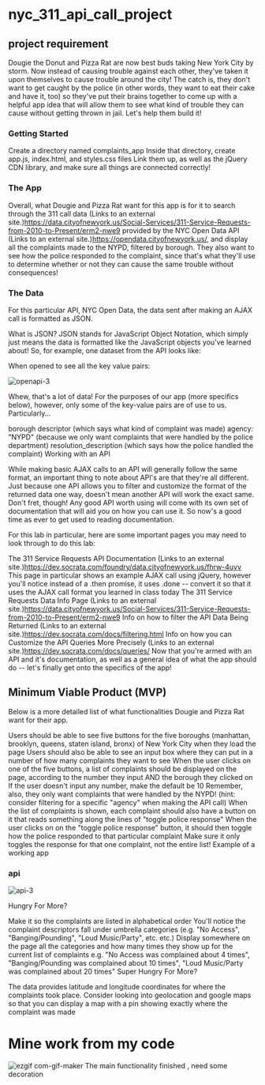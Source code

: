 # nyc_311_api_call_project
## project requirement
Dougie the Donut and Pizza Rat are now best buds taking New York City by storm. Now instead of causing trouble against each other, they've taken it upon themselves to cause trouble around the city! The catch is, they don't want to get caught by the police (in other words, they want to eat their cake and have it, too) so they've put their brains together to come up with a helpful app idea that will allow them to see what kind of trouble they can cause without getting thrown in jail. Let's help them build it!

### Getting Started

Create a directory named complaints_app
Inside that directory, create app.js, index.html, and styles.css files
Link them up, as well as the jQuery CDN library, and make sure all things are connected correctly!
### The App

Overall, what Dougie and Pizza Rat want for this app is for it to search through the 311 call data (Links to an external site.)https://data.cityofnewyork.us/Social-Services/311-Service-Requests-from-2010-to-Present/erm2-nwe9 provided by the NYC Open Data API (Links to an external site.)https://opendata.cityofnewyork.us/, and display all the complaints made to the NYPD, filtered by borough. They also want to see how the police responded to the complaint, since that's what they'll use to determine whether or not they can cause the same trouble without consequences!

### The Data

For this particular API, NYC Open Data, the data sent after making an AJAX call is formatted as JSON.

What is JSON?
JSON stands for JavaScript Object Notation, which simply just means the data is formatted like the JavaScript objects you've learned about! So, for example, one dataset from the API looks like:

When opened to see all the key value pairs: 

![openapi-3](https://user-images.githubusercontent.com/36967751/153768520-102ddac4-5bb7-4df2-9f7e-f304dee399f1.png)


Whew, that's a lot of data! For the purposes of our app (more specifics below), however, only some of the key-value pairs are of use to us. Particularly...

borough
descriptor (which says what kind of complaint was made)
agency: "NYPD" (because we only want complaints that were handled by the police department)
resolution_description (which says how the police handled the complaint)
Working with an API

While making basic AJAX calls to an API will generally follow the same format, an important thing to note about API's are that they're all different. Just because one API allows you to filter and customize the format of the returned data one way, doesn't mean another API will work the exact same. Don't fret, though! Any good API worth using will come with its own set of documentation that will aid you on how you can use it. So now's a good time as ever to get used to reading documentation.

For this lab in particular, here are some important pages you may need to look through to do this lab:

The 311 Service Requests API Documentation (Links to an external site.)https://dev.socrata.com/foundry/data.cityofnewyork.us/fhrw-4uyv
This page in particular shows an example AJAX call using jQuery, however you'll notice instead of a .then promise, it uses .done -- convert it so that it uses the AJAX call format you learned in class today
The 311 Service Requests Data Info Page (Links to an external site.)https://data.cityofnewyork.us/Social-Services/311-Service-Requests-from-2010-to-Present/erm2-nwe9
Info on how to filter the API Data Being Returned (Links to an external site.)https://dev.socrata.com/docs/filtering.html
Info on how you can Customize the API Queries More Precisely (Links to an external site.)https://dev.socrata.com/docs/queries/
Now that you're armed with an API and it's documentation, as well as a general idea of what the app should do -- let's finally get onto the specifics of the app!

## Minimum Viable Product (MVP)

Below is a more detailed list of what functionalities Dougie and Pizza Rat want for their app.

Users should be able to see five buttons for the five boroughs (manhattan, brooklyn, queens, staten island, bronx) of New York City when they load the page
Users should also be able to see an input box where they can put in a number of how many complaints they want to see
When the user clicks on one of the five buttons, a list of complaints should be displayed on the page, according to the number they input AND the borough they clicked on
If the user doesn't input any number, make the default be 10
Remember, also, they only want complaints that were handled by the NYPD! (hint: consider filtering for a specific "agency" when making the API call)
When the list of complaints is shown, each complaint should also have a button on it that reads something along the lines of "toggle police response"
When the user clicks on on the "toggle police response" button, it should then toggle how the police responded to that particular complaint
Make sure it only toggles the response for that one complaint, not the entire list!
Example of a working app

### api

 ![api-3](https://user-images.githubusercontent.com/36967751/153768324-c9bf82fe-3875-463f-87c0-bf6ea401a015.gif)


Hungry For More?

Make it so the complaints are listed in alphabetical order
You'll notice the complaint descriptors fall under umbrella categories (e.g. "No Access", "Banging/Pounding", "Loud Music/Party", etc. etc.)
Display somewhere on the page all the categories and how many times they show up for the current list of complaints
e.g. "No Access was complained about 4 times", "Banging/Pounding was complained about 10 times", "Loud Music/Party was complained about 20 times"
Super Hungry For More?

The data provides latitude and longitude coordinates for where the complaints took place. Consider looking into geolocation and google maps so that you can display a map with a pin showing exactly where the complaint was made

# Mine work from my code
![ezgif com-gif-maker](https://user-images.githubusercontent.com/36967751/153802031-5111ed9d-e07d-44f4-9805-4eb14c14c720.gif)
The main functionality finished , need some decoration 
